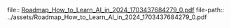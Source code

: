 file:: [Roadmap_How_to_Learn_AI_in_2024_1703437684279_0.pdf](../assets/Roadmap_How_to_Learn_AI_in_2024_1703437684279_0.pdf)
file-path:: ../assets/Roadmap_How_to_Learn_AI_in_2024_1703437684279_0.pdf
